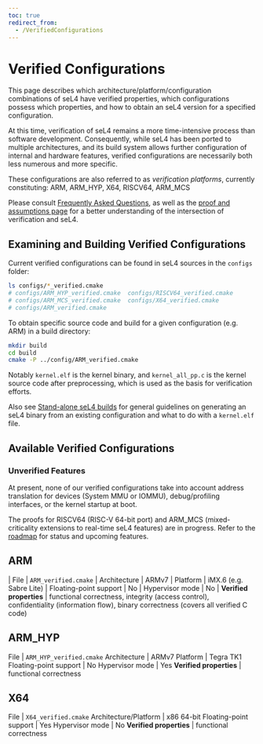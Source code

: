 ```yaml
---
toc: true
redirect_from:
  - /VerifiedConfigurations
---
```


# Verified Configurations

This page describes which architecture/platform/configuration
combinations of seL4 have verified properties, which configurations
possess which properties, and how to obtain an seL4 version for a
specified configuration.

At this time, verification of seL4 remains a more time-intensive process
than software development. Consequently, while seL4 has been ported to
multiple architectures, and its build system allows further
configuration of internal and hardware features, verified configurations
are necessarily both less numerous and more specific.

These configurations are also referred to as *verification platforms*,
currently constituting: ARM, ARM\_HYP, X64, RISCV64, ARM\_MCS

Please consult [Frequently Asked
Questions](/FrequentlyAskedQuestions), as well as the [proof and
assumptions page](http://sel4.systems/Info/FAQ/proof.pml) for a better
understanding of the intersection of verification and seL4.

## Examining and Building Verified Configurations

Current verified configurations can be found in seL4 sources in the
`configs` folder:
```sh
ls configs/*_verified.cmake
# configs/ARM_HYP_verified.cmake  configs/RISCV64_verified.cmake
# configs/ARM_MCS_verified.cmake  configs/X64_verified.cmake
# configs/ARM_verified.cmake
```

To obtain specific source code and build for a given configuration (e.g.
ARM) in a build directory:
```sh
mkdir build
cd build
cmake -P ../config/ARM_verified.cmake
```

Notably ``kernel.elf`` is the kernel binary, and ``kernel_all_pp.c`` is
the kernel source code after preprocessing, which is used as the basis
for verification efforts.

Also see [Stand-alone seL4 builds](/Developing/Building/seL4Standalone)
for general guidelines on generating an seL4 binary from an existing
configuration and what to do with a ``kernel.elf`` file.

## Available Verified Configurations

### Unverified Features

At present, none of our verified configurations take into account
address translation for devices (System MMU or IOMMU), debug/profiling
interfaces, or the kernel startup at boot.

The proofs for RISCV64 (RISC-V 64-bit port) and ARM\_MCS
(mixed-criticality extensions to real-time seL4 features) are in
progress. Refer to the [roadmap](https://sel4.systems/Info/Roadmap/) for
status and upcoming features.

## ARM

| File | `ARM_verified.cmake`
| Architecture | ARMv7
| Platform | iMX.6 (e.g. Sabre Lite)
| Floating-point support | No
| Hypervisor mode | No
| **Verified properties** | functional correctness, integrity (access control), confidentiality (information flow), binary correctness (covers all verified C code)

## ARM\_HYP

File | `ARM_HYP_verified.cmake`
Architecture | ARMv7
Platform | Tegra TK1
Floating-point support | No
Hypervisor mode | Yes
**Verified properties** | functional correctness

## X64

File | `X64_verified.cmake`
Architecture/Platform | x86 64-bit
Floating-point support | Yes
Hypervisor mode | No
**Verified properties** | functional correctness

